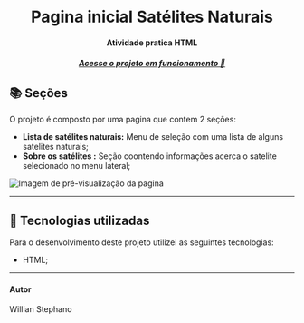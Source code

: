 <h1 align="center">
  <br>Pagina inicial Satélites  Naturais
</h1>

<h4 align="center">
  Atividade pratica HTML
</h4>

<h5 align="center">
<a href="https://willianstephano.github.io/AulaDevWeb/">Acesse o projeto em funcionamento 🚀 </a>
</h5>

## 📚 Seções
O projeto é composto por uma pagina que contem 2 seções:

- **Lista de satélites  naturais:** Menu de seleção com uma lista de alguns satelites naturais;
- **Sobre os satélites :** Seção coontendo informações acerca o satelite selecionado no menu lateral;



<img src="Conteudo/previa-img.png" alt="Imagem de pré-visualização da pagina">

---

## 💼 Tecnologias utilizadas
Para o desenvolvimento deste projeto utilizei as seguintes tecnologias:

- HTML;
---

#### Autor
Willian Stephano